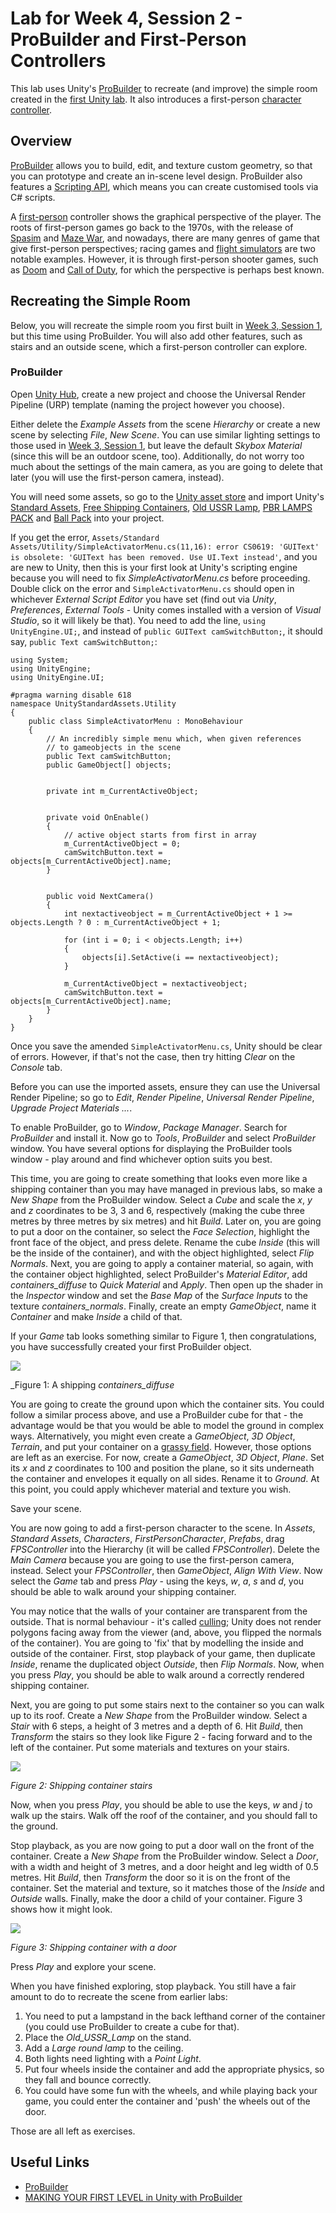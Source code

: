 # Lab for Week 4, Session 2 - ProBuilder and First-Person Controllers

This lab uses Unity's [ProBuilder](https://unity3d.com/unity/features/worldbuilding/probuilder) to recreate (and improve) the simple room created in the [first Unity lab](./week3Session1.md). It also introduces a first-person [character controller](https://docs.unity3d.com/Manual/class-CharacterController.html).

## Overview

[ProBuilder](https://unity3d.com/unity/features/worldbuilding/probuilder) allows you to build, edit, and texture custom geometry, so that you can prototype and create an in-scene level design. ProBuilder also features a [Scripting API](https://docs.unity3d.com/Packages/com.unity.probuilder@4.2/manual/api.html), which means you can create customised tools via C# scripts.

A [first-person](https://en.wikipedia.org/wiki/First-person_(video_games)) controller shows the graphical perspective of the player. The roots of first-person games go back to the 1970s, with the release of [Spasim](https://en.wikipedia.org/wiki/Spasim) and [Maze War](https://en.wikipedia.org/wiki/Maze_War), and nowadays, there are many genres of game that give first-person perspectives; racing games and [flight simulators](https://en.wikipedia.org/wiki/Amateur_flight_simulation#Flight_simulators) are two notable examples.  However, it is through first-person shooter games, such as [Doom](https://en.wikipedia.org/wiki/Doom_(franchise)) and [Call of Duty](https://en.wikipedia.org/wiki/Call_of_Duty), for which the perspective is perhaps best known.

## Recreating the Simple Room

Below, you will recreate the simple room you first built in [Week 3, Session 1](https://github.com/glowkeeper/P3D/blob/week3/docs/labs/week3Session1.md), but this time using ProBuilder. You will also add other features, such as stairs and an outside scene, which a first-person controller can explore.

### ProBuilder

Open [Unity Hub](https://docs.unity3d.com/Manual/GettingStartedUnityHub.html), create a new project and choose the Universal Render Pipeline (URP) template (naming the project however you choose).

Either delete the _Example Assets_ from the scene _Hierarchy_ or create a new scene by selecting _File_, _New Scene_. You can use similar lighting settings to those used in [Week 3, Session 1](https://github.com/glowkeeper/P3D/blob/week3/docs/labs/week3Session1.md), but leave the default _Skybox Material_ (since this will be an outdoor scene, too). Additionally, do not worry too much about the settings of the main camera, as you are going to delete that later (you will use the first-person camera, instead).

You will need some assets, so go to the [Unity asset store](https://assetstore.unity.com/) and import Unity's [Standard Assets](https://assetstore.unity.com/packages/essentials/asset-packs/standard-assets-for-unity-2018-4-32351), [Free Shipping Containers](https://assetstore.unity.com/packages/3d/environments/industrial/free-shipping-containers-18315), [Old USSR Lamp](https://assetstore.unity.com/packages/3d/props/electronics/old-ussr-lamp-110400), [PBR LAMPS PACK](https://assetstore.unity.com/packages/3d/props/interior/free-pbr-lamps-70181) and [Ball Pack](https://assetstore.unity.com/packages/3d/props/ball-pack-446) into your project.

If you get the error, `Assets/Standard Assets/Utility/SimpleActivatorMenu.cs(11,16): error CS0619: 'GUIText' is obsolete: 'GUIText has been removed. Use UI.Text instead'`, and you are new to Unity, then this is your first look at Unity's scripting engine because you will need to fix _SimpleActivatorMenu.cs_ before proceeding. Double click on the error and `SimpleActivatorMenu.cs` should open in whichever _External Script Editor_ you have set (find out via _Unity_, _Preferences_, _External Tools_ - Unity comes installed with a version of _Visual Studio_, so it will likely be that). You need to add the line, `using UnityEngine.UI;`, and instead of `public GUIText camSwitchButton;`, it should say, `public Text camSwitchButton;`:

```
using System;
using UnityEngine;
using UnityEngine.UI;

#pragma warning disable 618
namespace UnityStandardAssets.Utility
{
    public class SimpleActivatorMenu : MonoBehaviour
    {
        // An incredibly simple menu which, when given references
        // to gameobjects in the scene
        public Text camSwitchButton;
        public GameObject[] objects;


        private int m_CurrentActiveObject;


        private void OnEnable()
        {
            // active object starts from first in array
            m_CurrentActiveObject = 0;
            camSwitchButton.text = objects[m_CurrentActiveObject].name;
        }


        public void NextCamera()
        {
            int nextactiveobject = m_CurrentActiveObject + 1 >= objects.Length ? 0 : m_CurrentActiveObject + 1;

            for (int i = 0; i < objects.Length; i++)
            {
                objects[i].SetActive(i == nextactiveobject);
            }

            m_CurrentActiveObject = nextactiveobject;
            camSwitchButton.text = objects[m_CurrentActiveObject].name;
        }
    }
}
```

Once you save the amended `SimpleActivatorMenu.cs`, Unity should be clear of errors. However, if that's not the case, then try hitting _Clear_ on the _Console_ tab.

Before you can use the imported assets, ensure they can use the Universal Render Pipeline; so go to _Edit_, _Render Pipeline_, _Universal Render Pipeline_, _Upgrade Project Materials ..._.

To enable ProBuilder, go to _Window_, _Package Manager_. Search for _ProBuilder_ and install it. Now go to _Tools_, _ProBuilder_ and select _ProBuilder_ window. You have several options for displaying the ProBuilder tools window - play around and find whichever option suits you best.

This time, you are going to create something that looks even more like a shipping container than you may have managed in previous labs, so make a _New Shape_ from the ProBuilder window. Select a _Cube_ and scale the _x_, _y_ and _z_ coordinates to be 3, 3 and 6, respectively (making the cube three metres by three metres by six metres) and hit _Build_. Later on, you are going to put a door on the container, so select the _Face Selection_, highlight the front face of the object, and press delete. Rename the cube _Inside_ (this will be the inside of the container), and with the object highlighted, select _Flip Normals_. Next, you are going to apply a container material, so again, with the container object highlighted, select ProBuilder's _Material Editor_, add _containers_diffuse_ to _Quick Material_ and _Apply_. Then open up the shader in the _Inspector_ window and set the _Base Map_ of the _Surface Inputs_ to the texture _containers_normals_. Finally, create an empty _GameObject_, name it _Container_ and make _Inside_ a child of that.

If your _Game_ tab looks something similar to Figure 1, then congratulations, you have successfully created your first ProBuilder object.

![](./images/shippingContainerPro.png)

_Figure 1: A shipping _containers_diffuse_

You are going to create the ground upon which the container sits. You could follow a similar process above, and use a ProBuilder cube for that - the advantage would be that you would be able to model the ground in complex ways. Alternatively, you might even create a _GameObject_, _3D Object_, _Terrain_, and put your container on a [grassy field](https://docs.unity3d.com/Manual/terrain-Grass.html). However, those options are left as an exercise. For now, create a _GameObject_, _3D Object_, _Plane_. Set its _x_ and _z_ coordinates to 100 and position the plane, so it sits underneath the container and envelopes it equally on all sides. Rename it to _Ground_. At this point, you could apply whichever material and texture you wish.

Save your scene.

You are now going to add a first-person character to the scene. In _Assets_, _Standard Assets_, _Characters_, _FirstPersonCharacter_, _Prefabs_, drag _FPSController_ into the Hierarchy (it will be called _FPSController_). Delete the _Main Camera_ because you are going to use the first-person camera, instead. Select your _FPSController_, then _GameObject_, _Align With View_. Now select the _Game_ tab and press _Play_ - using the keys, _w_, _a_, _s_ and _d_, you should be able to walk around your shipping container.

You may notice that the walls of your container are transparent from the outside. That is normal behaviour - it's called [culling](https://docs.unity3d.com/Manual/SL-CullAndDepth.html); Unity does not render polygons facing away from the viewer (and, above, you flipped the normals of the container). You are going to 'fix' that by modelling the inside and outside of the container. First, stop playback of your game, then duplicate _Inside_, rename the duplicated object _Outside_, then _Flip Normals_.  Now, when you press _Play_, you should be able to walk around a correctly rendered shipping container.

Next, you are going to put some stairs next to the container so you can walk up to its roof. Create a _New Shape_ from the ProBuilder window. Select a _Stair_ with 6 steps, a height of 3 metres and a depth of 6. Hit _Build_, then _Transform_ the stairs so they look like Figure 2 - facing forward and to the left of the container. Put some materials and textures on your stairs.

![](./images/shippingContainerStairs.png)

_Figure 2: Shipping container stairs_

Now, when you press _Play_, you should be able to use the keys, _w_ and _j_ to walk up the stairs. Walk off the roof of the container, and you should fall to the ground.

Stop playback, as you are now going to put a door wall on the front of the container. Create a _New Shape_ from the ProBuilder window. Select a _Door_, with a width and height of 3 metres, and a door height and leg width of 0.5 metres. Hit _Build_, then _Transform_ the door so it is on the front of the container. Set the material and texture, so it matches those of the _Inside_ and _Outside_ walls. Finally, make the door a child of your container. Figure 3 shows how it might look.

![](./images/shippingContainerDoor.png)

_Figure 3: Shipping container with a door_

Press _Play_ and explore your scene.

When you have finished exploring, stop playback. You still have a fair amount to do to recreate the scene from earlier labs:

1. You need to put a lampstand in the back lefthand corner of the container (you could use ProBuilder to create a cube for that).
2. Place the _Old_USSR_Lamp_ on the stand.
3. Add a _Large round lamp_ to the ceiling.
4. Both lights need lighting with a _Point Light_.
5. Put four wheels inside the container and add the appropriate physics, so they fall and bounce correctly.
6. You could have some fun with the wheels, and while playing back your game, you could enter the container and 'push' the wheels out of the door.

Those are all left as exercises.

## Useful Links

+ [ProBuilder](https://unity3d.com/unity/features/worldbuilding/probuilder)
+ [MAKING YOUR FIRST LEVEL in Unity with ProBuilder](https://www.youtube.com/watch?v=YtzIXCKr8Wo)
